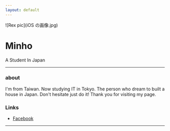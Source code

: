 ```yaml
---
layout: default
---
```


![Rex pic](iOS の画像.jpg)

# Minho

A Student In Japan

- - -

### about

I'm from Taiwan. Now studying IT in Tokyo. 
The person who dream to built a house in Japan. 
Don't hesitate just do it!
Thank you for visiting my page.

### Links

 * [Facebook](https://www.facebook.com/zephyr.chen.92)
 

- - -
